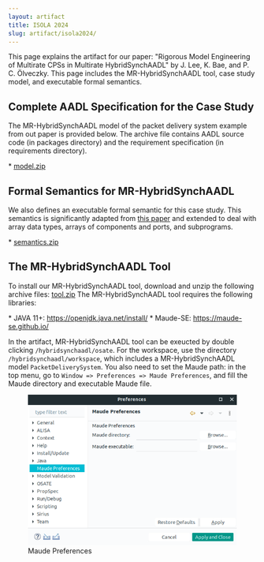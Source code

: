 ```yaml
---
layout: artifact
title: ISOLA 2024
slug: artifact/isola2024/
---
```

<p>
This page explains the artifact for our paper: 
"Rigorous Model Engineering of Multirate CPSs in Multirate HybridSynchAADL"
by J. Lee, K.  Bae, and P. C. Ölveczky. This page includes the 
MR-HybridSynchAADL tool, case study model, and executable formal semantics.
</p>

## Complete AADL Specification for the Case Study ##
<p>
The MR-HybridSynchAADL model of the packet delivery system example from out paper
is provided below. The archive file contains AADL source code (in packages
directory) and the requirement specification (in requirements directory).
</p>
* <a href="https://www.dropbox.com/sh/o7f2igk8s0zktu5/AAD8TApEPw_ecr2-m_6bRMlqa?dl=0">model.zip</a>

## Formal Semantics for MR-HybridSynchAADL ##
<p>
We also defines an executable formal semantic for this case study. This
semantics is significantly adapted from <a href="https://hybridsynchaadl.github.io/artifact/isola2022/sttt-paper.pdf">this paper</a> and extended to deal
with array data types, arrays of components and ports, and subprograms.
</p>
* <a href="https://www.dropbox.com/sh/sg2yi2a46ipm2lj/AAAPWFSfJKq1LIvFJ7e0wOtqa?dl=0">semantics.zip</a>


<h2>The MR-HybridSynchAADL Tool</h2>
<p>
To install our MR-HybridSynchAADL tool, download and unzip the following archive files:
<a href="https://www.dropbox.com/sh/rqhw6v8zgyxso84/AADPsfTjIGR8gFxClVxtIRKja?dl=0">tool.zip</a>
The MR-HybridSynchAADL tool requires the following libraries:
</p>
* JAVA 11+: <a href="https://openjdk.java.net/install/">https://openjdk.java.net/install/</a>
* Maude-SE: <a href="https://maude-se.github.io/">https://maude-se.github.io/</a>
<p>
In the artifact, MR-HybridSynchAADL tool can be exeucted by double clicking 
<code>/hybridsynchaadl/osate</code>. For the workspace, use the directory
<code>/hybridsynchaadl/workspace</code>, which includes a MR-HybridSynchAADL model
<code>PacketDeliverySystem</code>. You also need to set the Maude path: in the top menu, go to
<code>Window => Preferences => Maude Preferences</code>, and fill the Maude directory and
executable Maude file.
</p>

<figure>
<img src="../../images/maude_preferences.png" max-width="40%" height="auto">
<figcaption style="font-size: 14px">Maude Preferences</figcaption>
</figure>

<br />
<br />
